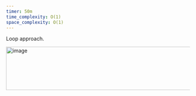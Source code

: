 ```yaml
---
timer: 50m
time_complexity: O(1)
space_complexity: O(1)
---
```


Loop approach.

<img width="654" height="119" alt="image" src="https://github.com/user-attachments/assets/91eada0d-5417-436b-b553-41e5273db53e" />
